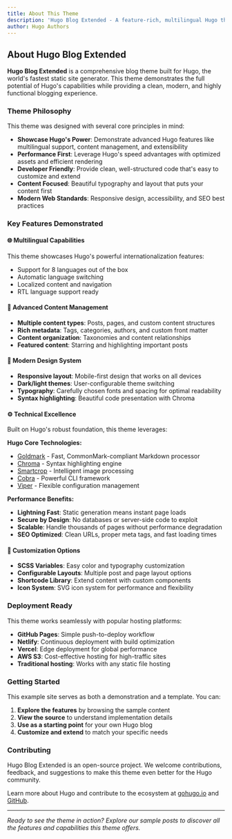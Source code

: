 ```yaml
---
title: About This Theme
description: 'Hugo Blog Extended - A feature-rich, multilingual Hugo theme for modern blogs and websites'
author: Hugo Authors
---
```


## About Hugo Blog Extended

**Hugo Blog Extended** is a comprehensive blog theme built for Hugo, the world's fastest static site generator. This theme demonstrates the full potential of Hugo's capabilities while providing a clean, modern, and highly functional blogging experience.

### Theme Philosophy

This theme was designed with several core principles in mind:

- **Showcase Hugo's Power**: Demonstrate advanced Hugo features like multilingual support, content management, and extensibility
- **Performance First**: Leverage Hugo's speed advantages with optimized assets and efficient rendering
- **Developer Friendly**: Provide clean, well-structured code that's easy to customize and extend
- **Content Focused**: Beautiful typography and layout that puts your content first
- **Modern Web Standards**: Responsive design, accessibility, and SEO best practices

### Key Features Demonstrated

#### 🌐 Multilingual Capabilities
This theme showcases Hugo's powerful internationalization features:
- Support for 8 languages out of the box
- Automatic language switching
- Localized content and navigation
- RTL language support ready

#### 📝 Advanced Content Management
- **Multiple content types**: Posts, pages, and custom content structures
- **Rich metadata**: Tags, categories, authors, and custom front matter
- **Content organization**: Taxonomies and content relationships
- **Featured content**: Starring and highlighting important posts

#### 🎨 Modern Design System
- **Responsive layout**: Mobile-first design that works on all devices
- **Dark/light themes**: User-configurable theme switching
- **Typography**: Carefully chosen fonts and spacing for optimal readability
- **Syntax highlighting**: Beautiful code presentation with Chroma

#### ⚙️ Technical Excellence
Built on Hugo's robust foundation, this theme leverages:

**Hugo Core Technologies:**
- [Goldmark](https://github.com/yuin/goldmark) - Fast, CommonMark-compliant Markdown processor
- [Chroma](https://github.com/alecthomas/chroma) - Syntax highlighting engine
- [Smartcrop](https://github.com/muesli/smartcrop) - Intelligent image processing
- [Cobra](https://github.com/spf13/cobra) - Powerful CLI framework
- [Viper](https://github.com/spf13/viper) - Flexible configuration management

**Performance Benefits:**
- **Lightning Fast**: Static generation means instant page loads
- **Secure by Design**: No databases or server-side code to exploit
- **Scalable**: Handle thousands of pages without performance degradation
- **SEO Optimized**: Clean URLs, proper meta tags, and fast loading times

#### 🔧 Customization Options
- **SCSS Variables**: Easy color and typography customization
- **Configurable Layouts**: Multiple post and page layout options
- **Shortcode Library**: Extend content with custom components
- **Icon System**: SVG icon system for performance and flexibility

### Deployment Ready

This theme works seamlessly with popular hosting platforms:
- **GitHub Pages**: Simple push-to-deploy workflow
- **Netlify**: Continuous deployment with build optimization
- **Vercel**: Edge deployment for global performance
- **AWS S3**: Cost-effective hosting for high-traffic sites
- **Traditional hosting**: Works with any static file hosting

### Getting Started

This example site serves as both a demonstration and a template. You can:

1. **Explore the features** by browsing the sample content
2. **View the source** to understand implementation details
3. **Use as a starting point** for your own Hugo blog
4. **Customize and extend** to match your specific needs

### Contributing

Hugo Blog Extended is an open-source project. We welcome contributions, feedback, and suggestions to make this theme even better for the Hugo community.

Learn more about Hugo and contribute to the ecosystem at [gohugo.io](https://gohugo.io) and [GitHub](https://github.com/gohugoio/hugo).

---

*Ready to see the theme in action? Explore our sample posts to discover all the features and capabilities this theme offers.*
